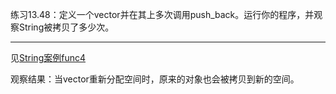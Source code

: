练习13.48：定义一个vector<String>并在其上多次调用push_back。运行你的程序，并观察String被拷贝了多少次。

---

见[String案例func4](./example_String/main.cpp)

观察结果：当vector重新分配空间时，原来的对象也会被拷贝到新的空间。
